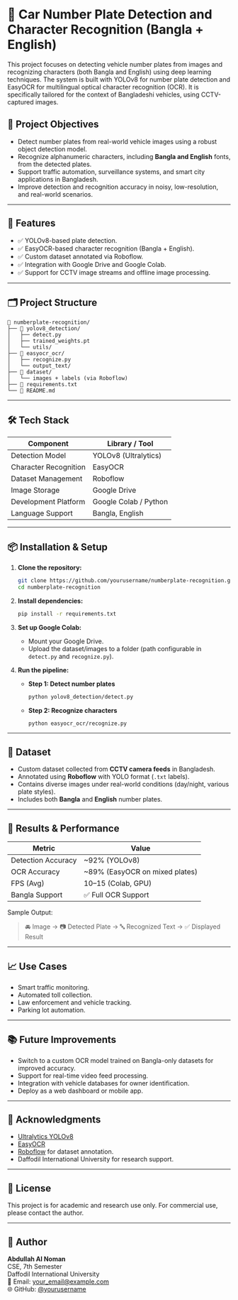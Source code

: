 
# 🚗 Car Number Plate Detection and Character Recognition (Bangla + English)

This project focuses on detecting vehicle number plates from images and recognizing characters (both Bangla and English) using deep learning techniques. The system is built with YOLOv8 for number plate detection and EasyOCR for multilingual optical character recognition (OCR). It is specifically tailored for the context of Bangladeshi vehicles, using CCTV-captured images.

## 🧠 Project Objectives

- Detect number plates from real-world vehicle images using a robust object detection model.
- Recognize alphanumeric characters, including **Bangla and English** fonts, from the detected plates.
- Support traffic automation, surveillance systems, and smart city applications in Bangladesh.
- Improve detection and recognition accuracy in noisy, low-resolution, and real-world scenarios.

---

## 🚀 Features

- ✅ YOLOv8-based plate detection.
- ✅ EasyOCR-based character recognition (Bangla + English).
- ✅ Custom dataset annotated via Roboflow.
- ✅ Integration with Google Drive and Google Colab.
- ✅ Support for CCTV image streams and offline image processing.

---

## 🗂️ Project Structure

```
📁 numberplate-recognition/
├── 📂 yolov8_detection/
│   ├── detect.py
│   ├── trained_weights.pt
│   └── utils/
├── 📂 easyocr_ocr/
│   ├── recognize.py
│   └── output_text/
├── 📂 dataset/
│   └── images + labels (via Roboflow)
├── 📄 requirements.txt
└── 📄 README.md
```

---

## 🛠️ Tech Stack

| Component            | Library / Tool         |
|---------------------|------------------------|
| Detection Model      | YOLOv8 (Ultralytics)   |
| Character Recognition| EasyOCR                |
| Dataset Management   | Roboflow               |
| Image Storage        | Google Drive           |
| Development Platform | Google Colab / Python  |
| Language Support     | Bangla, English        |

---

## 📦 Installation & Setup

1. **Clone the repository:**
   ```bash
   git clone https://github.com/yourusername/numberplate-recognition.git
   cd numberplate-recognition
   ```

2. **Install dependencies:**
   ```bash
   pip install -r requirements.txt
   ```

3. **Set up Google Colab:**
   - Mount your Google Drive.
   - Upload the dataset/images to a folder (path configurable in `detect.py` and `recognize.py`).

4. **Run the pipeline:**

   - **Step 1: Detect number plates**
     ```bash
     python yolov8_detection/detect.py
     ```

   - **Step 2: Recognize characters**
     ```bash
     python easyocr_ocr/recognize.py
     ```

---

## 🧾 Dataset

- Custom dataset collected from **CCTV camera feeds** in Bangladesh.
- Annotated using **Roboflow** with YOLO format (`.txt` labels).
- Contains diverse images under real-world conditions (day/night, various plate styles).
- Includes both **Bangla** and **English** number plates.

---

## 🧪 Results & Performance

| Metric             | Value       |
|--------------------|-------------|
| Detection Accuracy | ~92% (YOLOv8) |
| OCR Accuracy       | ~89% (EasyOCR on mixed plates) |
| FPS (Avg)          | 10–15 (Colab, GPU) |
| Bangla Support     | ✅ Full OCR Support |

Sample Output:

> 🚘 Image → 📷 Detected Plate → 🔤 Recognized Text → ✅ Displayed Result

---

## 📈 Use Cases

- Smart traffic monitoring.
- Automated toll collection.
- Law enforcement and vehicle tracking.
- Parking lot automation.

---

## 📚 Future Improvements

- Switch to a custom OCR model trained on Bangla-only datasets for improved accuracy.
- Support for real-time video feed processing.
- Integration with vehicle databases for owner identification.
- Deploy as a web dashboard or mobile app.

---

## 🙌 Acknowledgments

- [Ultralytics YOLOv8](https://github.com/ultralytics/ultralytics)
- [EasyOCR](https://github.com/JaidedAI/EasyOCR)
- [Roboflow](https://roboflow.com/) for dataset annotation.
- Daffodil International University for research support.

---

## 📜 License

This project is for academic and research use only. For commercial use, please contact the author.

---

## 👤 Author

**Abdullah Al Noman**  
CSE, 7th Semester  
Daffodil International University  
📧 Email: your_email@example.com  
🌐 GitHub: [@yourusername](https://github.com/yourusername)
